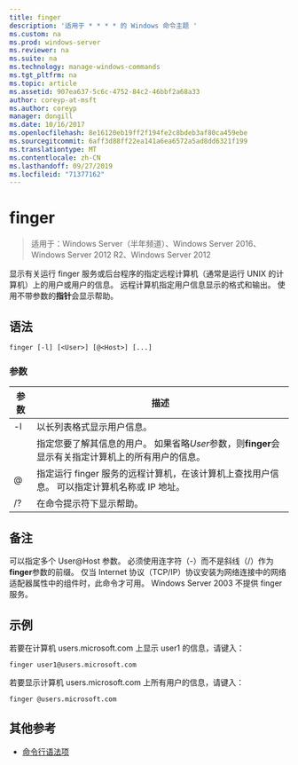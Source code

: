 ```yaml
---
title: finger
description: '适用于 * * * * 的 Windows 命令主题 '
ms.custom: na
ms.prod: windows-server
ms.reviewer: na
ms.suite: na
ms.technology: manage-windows-commands
ms.tgt_pltfrm: na
ms.topic: article
ms.assetid: 907ea637-5c6c-4752-84c2-46bbf2a68a33
author: coreyp-at-msft
ms.author: coreyp
manager: dongill
ms.date: 10/16/2017
ms.openlocfilehash: 8e16120eb19ff2f194fe2c8bdeb3af80ca459ebe
ms.sourcegitcommit: 6aff3d88ff22ea141a6ea6572a5ad8dd6321f199
ms.translationtype: MT
ms.contentlocale: zh-CN
ms.lasthandoff: 09/27/2019
ms.locfileid: "71377162"
---
```

# <a name="finger"></a>finger

>适用于：Windows Server（半年频道）、Windows Server 2016、Windows Server 2012 R2、Windows Server 2012

显示有关运行 finger 服务或后台程序的指定远程计算机（通常是运行 UNIX 的计算机）上的用户或用户的信息。 远程计算机指定用户信息显示的格式和输出。 使用不带参数的**指针**会显示帮助。 
## <a name="syntax"></a>语法
```
finger [-l] [<User>] [@<Host>] [...]
```
### <a name="parameters"></a>参数

| 参数 |                                                                            描述                                                                            |
|-----------|-------------------------------------------------------------------------------------------------------------------------------------------------------------------|
|    -l     |                                                          以长列表格式显示用户信息。                                                           |
|  <User>   | 指定您要了解其信息的用户。 如果省略*User*参数，则**finger**会显示有关指定计算机上的所有用户的信息。 |
|  @<Host>  |        指定运行 finger 服务的远程计算机，在该计算机上查找用户信息。 可以指定计算机名称或 IP 地址。        |
|    /?     |                                                               在命令提示符下显示帮助。                                                                |

## <a name="remarks"></a>备注
可以指定多个 User@Host 参数。
必须使用连字符（-）而不是斜线（/）作为**finger**参数的前缀。
仅当 Internet 协议（TCP/IP）协议安装为网络连接中的网络适配器属性中的组件时，此命令才可用。
Windows Server 2003 不提供 finger 服务。
## <a name="BKMK_Examples"></a>示例
若要在计算机 users.microsoft.com 上显示 user1 的信息，请键入：
```
finger user1@users.microsoft.com
```
若要显示计算机 users.microsoft.com 上所有用户的信息，请键入：
```
finger @users.microsoft.com
```
## <a name="additional-references"></a>其他参考
-   [命令行语法项](command-line-syntax-key.md)

